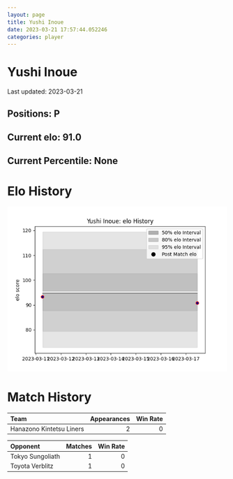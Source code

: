 ```yaml
---  
layout: page  
title: Yushi Inoue  
date: 2023-03-21 17:57:44.052246  
categories: player  
---
```

# Yushi Inoue


Last updated: 2023-03-21
## Positions: P

## Current elo: 91.0

## Current Percentile: None

# Elo History


![elo history](history_YushiInoue.png)
# Match History


| Team                     |   Appearances |   Win Rate |
|:-------------------------|--------------:|-----------:|
| Hanazono Kintetsu Liners |             2 |          0 |

| Opponent         |   Matches |   Win Rate |
|:-----------------|----------:|-----------:|
| Tokyo Sungoliath |         1 |          0 |
| Toyota Verblitz  |         1 |          0 |